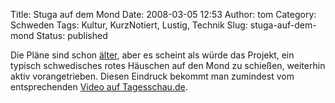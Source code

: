 Title: Stuga auf dem Mond
Date: 2008-03-05 12:53
Author: tom
Category: Schweden
Tags: Kultur, KurzNotiert, Lustig, Technik
Slug: stuga-auf-dem-mond
Status: published

Die Pläne sind schon
[älter](http://www.fiket.de/2006/10/19/rotes-haus-auf-dem-mond/), aber
es scheint als würde das Projekt, ein typisch schwedisches rotes
Häuschen auf den Mond zu schießen, weiterhin aktiv vorangetrieben.
Diesen Eindruck bekommt man zumindest vom entsprechenden [Video auf
Tagesschau.de](http://www.tagesschau.de/schlusslicht/mond2.html).

